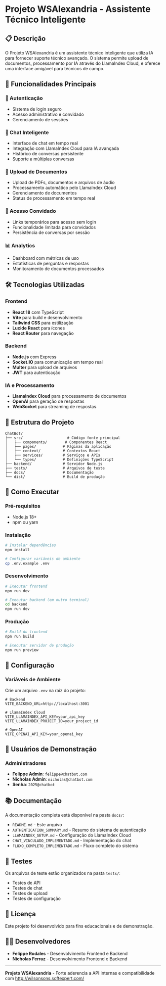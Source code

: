 # Projeto WSAlexandria - Assistente Técnico Inteligente

## 📋 Descrição

O Projeto WSAlexandria é um assistente técnico inteligente que utiliza IA para fornecer suporte técnico avançado. O sistema permite upload de documentos, processamento por IA através do LlamaIndex Cloud, e oferece uma interface amigável para técnicos de campo.

## 🚀 Funcionalidades Principais

### 🔐 Autenticação
- Sistema de login seguro
- Acesso administrativo e convidado
- Gerenciamento de sessões

### 💬 Chat Inteligente
- Interface de chat em tempo real
- Integração com LlamaIndex Cloud para IA avançada
- Histórico de conversas persistente
- Suporte a múltiplas conversas

### 📁 Upload de Documentos
- Upload de PDFs, documentos e arquivos de áudio
- Processamento automático pelo LlamaIndex Cloud
- Gerenciamento de documentos
- Status de processamento em tempo real

### 👥 Acesso Convidado
- Links temporários para acesso sem login
- Funcionalidade limitada para convidados
- Persistência de conversas por sessão

### 📊 Analytics
- Dashboard com métricas de uso
- Estatísticas de perguntas e respostas
- Monitoramento de documentos processados

## 🛠️ Tecnologias Utilizadas

### Frontend
- **React 18** com TypeScript
- **Vite** para build e desenvolvimento
- **Tailwind CSS** para estilização
- **Lucide React** para ícones
- **React Router** para navegação

### Backend
- **Node.js** com Express
- **Socket.IO** para comunicação em tempo real
- **Multer** para upload de arquivos
- **JWT** para autenticação

### IA e Processamento
- **LlamaIndex Cloud** para processamento de documentos
- **OpenAI** para geração de respostas
- **WebSocket** para streaming de respostas

## 📁 Estrutura do Projeto

```
ChatBot/
├── src/                    # Código fonte principal
│   ├── components/        # Componentes React
│   ├── pages/            # Páginas da aplicação
│   ├── context/          # Contextos React
│   ├── services/         # Serviços e APIs
│   └── types/            # Definições TypeScript
├── backend/              # Servidor Node.js
├── tests/                # Arquivos de teste
├── docs/                 # Documentação
└── dist/                 # Build de produção
```

## 🚀 Como Executar

### Pré-requisitos
- Node.js 18+
- npm ou yarn

### Instalação
```bash
# Instalar dependências
npm install

# Configurar variáveis de ambiente
cp .env.example .env
```

### Desenvolvimento
```bash
# Executar frontend
npm run dev

# Executar backend (em outro terminal)
cd backend
npm run dev
```

### Produção
```bash
# Build do frontend
npm run build

# Executar servidor de produção
npm run preview
```

## 🔧 Configuração

### Variáveis de Ambiente

Crie um arquivo `.env` na raiz do projeto:

```env
# Backend
VITE_BACKEND_URL=http://localhost:3001

# LlamaIndex Cloud
VITE_LLAMAINDEX_API_KEY=your_api_key
VITE_LLAMAINDEX_PROJECT_ID=your_project_id

# OpenAI
VITE_OPENAI_API_KEY=your_openai_key
```

## 👥 Usuários de Demonstração

### Administradores
- **Felippe Admin**: `felippe@chatbot.com`
- **Nicholas Admin**: `nicholas@chatbot.com`
- **Senha**: `2025@chatbot`

## 📚 Documentação

A documentação completa está disponível na pasta `docs/`:

- `README.md` - Este arquivo
- `AUTHENTICATION_SUMMARY.md` - Resumo do sistema de autenticação
- `LLAMAINDEX_SETUP.md` - Configuração do LlamaIndex Cloud
- `CHAT_VINCULADO_IMPLEMENTADO.md` - Implementação do chat
- `FLUXO_COMPLETO_IMPLEMENTADO.md` - Fluxo completo do sistema

## 🧪 Testes

Os arquivos de teste estão organizados na pasta `tests/`:

- Testes de API
- Testes de chat
- Testes de upload
- Testes de configuração

## 📝 Licença

Este projeto foi desenvolvido para fins educacionais e de demonstração.

## 👨‍💻 Desenvolvedores

- **Felippe Rodales** - Desenvolvimento Frontend e Backend
- **Nicholas Ferraz** - Desenvolvimento Frontend e Backend

---

**Projeto WSAlexandria** - Forte aderencia a API internas e compatibilidade com http://wilsonsons.softexpert.com/

